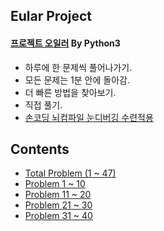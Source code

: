 ## Eular Project
#### [프로젝트 오일러](http://euler.synap.co.kr/) By Python3

- 하루에 한 문제씩 풀어나가기.  
- 모든 문제는 1분 안에 돌아감.  
- 더 빠른 방법을 찾아보기.  
- 직접 풀기.  
- [손코딩 뇌컴파일 눈디버깅 수련적용](https://github.com/DongjunLee/TIL-MAL/blob/master/Code/HandCoding_BrainCompile_EyeDebugging.md)

## Contents

- [Total Problem (1 ~ 47) ](Project%20Euler.ipynb)
- [Problem 1 ~ 10](Project_Euler_Problem_1~10.ipynb)
- [Problem 11 ~ 20](Project_Euler_Problem_11~20.ipynb)
- [Problem 21 ~ 30](Project_Euler_Problem_21~30.ipynb)
- [Problem 31 ~ 40](Project_Euler_Problem_31~40.ipynb)
